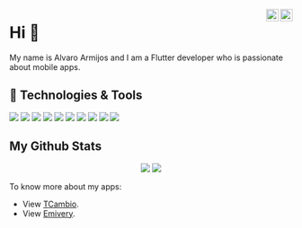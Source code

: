 <a href="https://twitter.com/AlvaroArmijoss" target="_blank" rel="nofollow"><img align="right" alt="Pratik's Twitter" width="22px" src="https://cdn.jsdelivr.net/npm/simple-icons@v3/icons/twitter.svg" />
</a><a href="https://www.linkedin.com/in/alvaro-armijos-sarango/" target="_blank" rel="nofollow"><img align="right" alt="Pratik's Linkdein" width="22px" src="https://cdn.jsdelivr.net/npm/simple-icons@v3/icons/linkedin.svg" /></a>

# Hi 👋

My name is Alvaro Armijos and I am a Flutter developer who is passionate about mobile apps.


## 🔧 Technologies & Tools
![](https://img.shields.io/badge/Editor-VSCode-informational?style=flat&logo=visual-studio-code&logoColor=white&color=2bbc8a)
![](https://img.shields.io/badge/Code-Dart-informational?style=flat&logo=dart&logoColor=white&color=2bbc8a)
![](https://img.shields.io/badge/Code-Python-informational?style=flat&logo=python&logoColor=white&color=2bbc8a)
![](https://img.shields.io/badge/Code-Node_red-informational?style=flat&logo=node-red&logoColor=white&color=2bbc8a)
![](https://img.shields.io/badge/Code-Java-informational?style=flat&logo=java&logoColor=white&color=2bbc8a)
![](https://img.shields.io/badge/Framework-Flutter-informational?style=flat&logo=flutter&logoColor=white&color=2bbc8a)
![](https://img.shields.io/badge/Shell-Bash-informational?style=flat&logo=gnu-bash&logoColor=white&color=2bbc8a)
![](https://img.shields.io/badge/Tools-MySQL-informational?style=flat&logo=postgresql&logoColor=white&color=2bbc8a)
![](https://img.shields.io/badge/Tools-Node.js-informational?style=flat&logo=node.js&logoColor=white&color=2bbc8a)
![](https://img.shields.io/badge/Cloud-Firebase-informational?style=flat&logo=firebase&logoColor=white&color=2bbc8a)



## My Github Stats


<p align = "center">
  <img src = "https://github-readme-stats.vercel.app/api?username=alvaroarmijos&show_icons=true&theme=dark&line_height=50&hide=contribs,prs">
  <img src = "https://github-readme-stats.vercel.app/api/top-langs/?username=alvaroarmijos&hide=css,java,html&theme=dark">
</p>

To know more about my apps:
- View [TCambio](https://play.google.com/store/apps/details?id=com.daitecec.tcambio).
- View [Emivery](https://play.google.com/store/apps/details?id=com.daitec.emivery).
